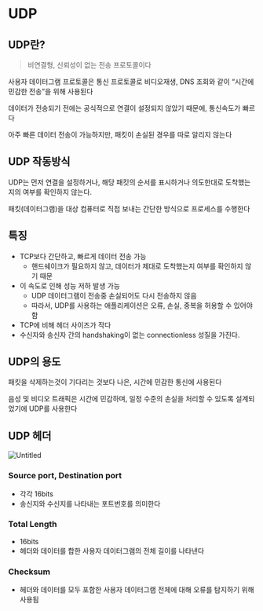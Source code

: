 # UDP

## UDP란?

> 비연결형, 신뢰성이 없는 전송 프로토콜이다
> 

사용자 데이터그램 프로토콜은 통신 프로토콜로 비디오재생, DNS 조회와 같이 “시간에 민감한 전송”을 위해 사용된다

데이터가 전송되기 전에는 공식적으로 연결이 설정되지 않았기 때문에, 통신속도가 빠르다

아주 빠른 데이터 전송이 가능하지만, 패킷이 손실된 경우를 따로 알리지 않는다

## UDP 작동방식

UDP는 먼저 연결을 설정하거나, 해당 패킷의 순서를 표시하거나 의도한대로 도착했는지의 여부를 확인하지 않는다.

패킷(데이터그램)을 대상 컴퓨터로 직접 보내는 간단한 방식으로 프로세스를 수행한다

## 특징

- TCP보다 간단하고, 빠르게 데이터 전송 가능
    - 핸드쉐이크가 필요하지 않고, 데이터가 제대로 도착했는지 여부를 확인하지 않기 때문
- 이 속도로 인해 성능 저하 발생 가능
    - UDP 데이터그램이 전송중 손실되어도 다시 전송하지 않음
    - 따라서, UDP를 사용하는 애플리케이션은 오류, 손실, 중복을 허용할 수 있어야함
- TCP에 비해 헤더 사이즈가 작다
- 수신자와 송신자 간의 handshaking이 없는 connectionless 성질을 가진다.

## UDP의 용도

패킷을 삭제하는것이 기다리는 것보다 나은, 시간에 민감한 통신에 사용된다

음성 및 비디오 트래픽은 시간에 민감하며, 일정 수준의 손실을 처리할 수 있도록 설계되었기에 UDP를 사용한다

## UDP 헤더

![Untitled](UDP%20fa8d7fec817240ac94a83f15393da752/Untitled.png)

### Source port, Destination port

- 각각 16bits
- 송신지와 수신지를 나타내는 포트번호를 의미한다

### Total Length

- 16bits
- 헤더와 데이터를 합한 사용자 데이터그램의 전체 길이를 나타낸다

### Checksum

- 헤더와 데이터를 모두 포함한 사용자 데이터그램 전체에 대해 오류를 탐지하기 위해 사용됨